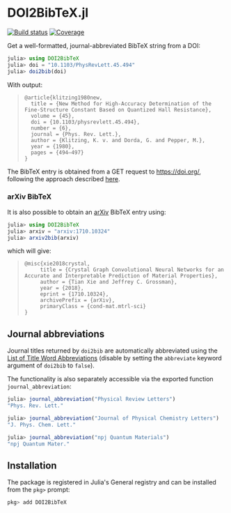 # DOI2BibTeX.jl

[![Build status][ci-status-img]][ci-status-url] [![Coverage][coverage-img]][coverage-url]

Get a well-formatted, journal-abbreviated BibTeX string from a DOI:

```jl
julia> using DOI2BibTeX
julia> doi = "10.1103/PhysRevLett.45.494"
julia> doi2bib(doi)
```
With output:

> ```
> @article{klitzing1980new,
>   title = {New Method for High-Accuracy Determination of the Fine-Structure Constant Based on Quantized Hall Resistance},
>   volume = {45},
>   doi = {10.1103/physrevlett.45.494},
>   number = {6},
>   journal = {Phys. Rev. Lett.},
>   author = {Klitzing, K. v. and Dorda, G. and Pepper, M.},
>   year = {1980},
>   pages = {494–497}
> }
>```

The BibTeX entry is obtained from a GET request to https://doi.org/, following the approach described [here](https://discourse.julialang.org/t/replacing-citation-bib-with-a-standard-metadata-format/26871/4).

### arXiv BibTeX 

It is also possible to obtain an [arXiv](https://arxiv.org) BibTeX entry using:

```jl
julia> using DOI2BibTeX
julia> arxiv = "arxiv:1710.10324"
julia> arxiv2bib(arxiv)
```

which will give:

>```
> @misc{xie2018crystal,
>      title = {Crystal Graph Convolutional Neural Networks for an Accurate and Interpretable Prediction of Material Properties}, 
>      author = {Tian Xie and Jeffrey C. Grossman},
>      year = {2018},
>      eprint = {1710.10324},
>      archivePrefix = {arXiv},
>      primaryClass = {cond-mat.mtrl-sci}
> }
>```

## Journal abbreviations

Journal titles returned by `doi2bib` are automatically abbreviated using the [List of Title Word Abbreviations](https://www.issn.org/services/online-services/access-to-the-ltwa/) (disable by setting the `abbreviate` keyword argument of `doi2bib` to `false`).

The functionality is also separately accessible via the exported function `journal_abbreviation`:

```jl
julia> journal_abbreviation("Physical Review Letters")
"Phys. Rev. Lett."

julia> journal_abbreviation("Journal of Physical Chemistry Letters")
"J. Phys. Chem. Lett."

julia> journal_abbreviation("npj Quantum Materials")
"npj Quantum Mater."
```

## Installation

The package is registered in Julia's General registry and can be installed from the `pkg>` prompt:
```jl
pkg> add DOI2BibTeX
```

[ci-status-img]: https://github.com/thchr/DOI2BibTeX.jl/actions/workflows/ci.yml/badge.svg?branch=master
[ci-status-url]: https://github.com/thchr/DOI2BibTeX.jl/actions/workflows/ci.yml?query=branch%3Amaster
[coverage-img]:  https://codecov.io/gh/thchr/DOI2BibTeX.jl/branch/master/graph/badge.svg
[coverage-url]:  https://codecov.io/gh/thchr/DOI2BibTeX.jl
